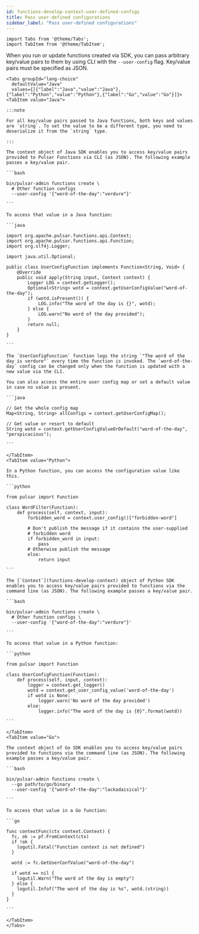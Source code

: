 ```yaml
---
id: functions-develop-context-user-defined-configs
title: Pass user-defined configurations
sidebar_label: "Pass user-defined configurations"
---
```


````mdx-code-block
import Tabs from '@theme/Tabs';
import TabItem from '@theme/TabItem';
````

When you run or update functions created via SDK, you can pass arbitrary key/value pairs to them by using CLI with the `--user-config` flag. Key/value pairs must be specified as JSON. 

````mdx-code-block
<Tabs groupId="lang-choice"
  defaultValue="Java"
  values={[{"label":"Java","value":"Java"},{"label":"Python","value":"Python"},{"label":"Go","value":"Go"}]}>
<TabItem value="Java">

:::note

For all key/value pairs passed to Java functions, both keys and values are `string`. To set the value to be a different type, you need to deserialize it from the `string` type.

:::

The context object of Java SDK enables you to access key/value pairs provided to Pulsar Functions via CLI (as JSON). The following example passes a key/value pair.

```bash

bin/pulsar-admin functions create \
  # Other function configs
  --user-config '{"word-of-the-day":"verdure"}'

```

To access that value in a Java function:

```java

import org.apache.pulsar.functions.api.Context;
import org.apache.pulsar.functions.api.Function;
import org.slf4j.Logger;

import java.util.Optional;

public class UserConfigFunction implements Function<String, Void> {
    @Override
    public void apply(String input, Context context) {
        Logger LOG = context.getLogger();
        Optional<String> wotd = context.getUserConfigValue("word-of-the-day");
        if (wotd.isPresent()) {
            LOG.info("The word of the day is {}", wotd);
        } else {
            LOG.warn("No word of the day provided");
        }
        return null;
    }
}

```

The `UserConfigFunction` function logs the string `"The word of the day is verdure"` every time the function is invoked. The `word-of-the-day` config can be changed only when the function is updated with a new value via the CLI.

You can also access the entire user config map or set a default value in case no value is present.

```java

// Get the whole config map
Map<String, String> allConfigs = context.getUserConfigMap();

// Get value or resort to default
String wotd = context.getUserConfigValueOrDefault("word-of-the-day", "perspicacious");

```

</TabItem>
<TabItem value="Python">

In a Python function, you can access the configuration value like this.

```python

from pulsar import Function

class WordFilter(Function):
    def process(self, context, input):
        forbidden_word = context.user_config()["forbidden-word"]

        # Don't publish the message if it contains the user-supplied
        # forbidden word
        if forbidden_word in input:
            pass
        # Otherwise publish the message
        else:
            return input

```

The [`Context`](functions-develop-context) object of Python SDK enables you to access key/value pairs provided to functions via the command line (as JSON). The following example passes a key/value pair.

```bash

bin/pulsar-admin functions create \
  # Other function configs \
  --user-config '{"word-of-the-day":"verdure"}'

```

To access that value in a Python function:

```python

from pulsar import Function

class UserConfigFunction(Function):
    def process(self, input, context):
        logger = context.get_logger()
        wotd = context.get_user_config_value('word-of-the-day')
        if wotd is None:
            logger.warn('No word of the day provided')
        else:
            logger.info("The word of the day is {0}".format(wotd))

```

</TabItem>
<TabItem value="Go">

The context object of Go SDK enables you to access key/value pairs provided to functions via the command line (as JSON). The following example passes a key/value pair.

```bash

bin/pulsar-admin functions create \
  --go path/to/go/binary
  --user-config '{"word-of-the-day":"lackadaisical"}'

```

To access that value in a Go function:

```go

func contextFunc(ctx context.Context) {
  fc, ok := pf.FromContext(ctx)
  if !ok {
    logutil.Fatal("Function context is not defined")
  }

  wotd := fc.GetUserConfValue("word-of-the-day")

  if wotd == nil {
    logutil.Warn("The word of the day is empty")
  } else {
    logutil.Infof("The word of the day is %s", wotd.(string))
  }
}

```

</TabItem>
</Tabs>
````
